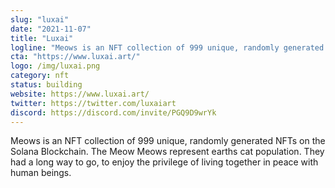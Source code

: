 ```yaml
---
slug: "luxai"
date: "2021-11-07"
title: "Luxai"
logline: "Meows is an NFT collection of 999 unique, randomly generated NFTs on the Solana Blockchain. The Meow Meows represent earths cat population. They had a long way to go, to enjoy the privilege of living together in peace with human beings."
cta: "https://www.luxai.art/"
logo: /img/luxai.png
category: nft
status: building
website: https://www.luxai.art/
twitter: https://twitter.com/luxaiart
discord: https://discord.com/invite/PGQ9D9wrYk
---
```


Meows is an NFT collection of 999 unique, randomly generated NFTs on the Solana Blockchain. The Meow Meows represent earths cat population. They had a long way to go, to enjoy the privilege of living together in peace with human beings.
